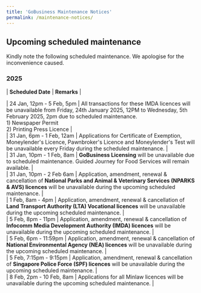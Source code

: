 ```yaml
---
title: 'GoBusiness Maintenance Notices'
permalink: /maintenance-notices/
---
```


## Upcoming scheduled maintenance

Kindly note the following scheduled maintenance. We apologise for the inconvenience caused. 


### 2025 

| **Scheduled Date** | **Remarks** |  



| 24 Jan, 12pm - 5 Feb, 5pm | All transactions for these IMDA licences will be unavailable from Friday, 24th January 2025, 12PM to Wednesday, 5th February 2025, 2pm due to scheduled maintenance.<br>1) Newspaper Permit<br>2) Printing Press Licence |  
| 31 Jan, 6pm - 1 Feb, 12am | Applications for Certificate of Exemption, Moneylender's Licence, Pawnbroker's Licence and Moneylender's Test will be unavailable every Friday during the scheduled maintenance. |    
| 31 Jan, 10pm - 1 Feb, 8am | **GoBusiness Licensing** will be unavailable due to scheduled maintenance. Guided Journey for Food Services will remain available. |   
| 31 Jan, 10pm - 2 Feb 6am | Application, amendment, renewal & cancellation of **National Parks and Animal & Veterinary Services (NPARKS & AVS) licences** will be unavailable during the upcoming scheduled maintenance. |       
| 1 Feb, 8am - 4pm | Application, amendment, renewal & cancellation of **Land Transport Authority (LTA) Vocational licences** will be unavailable during the upcoming scheduled maintenance. |   
| 5 Feb, 8pm - 11pm | Application, amendment, renewal & cancellation of **Infocomm Media Development Authority (IMDA) licences** will be unavailable during the upcoming scheduled maintenance. |   
| 5 Feb, 6pm - 11:59pm | Application, amendment, renewal & cancellation of **National Environmental Agency (NEA) licences** will be unavailable during the upcoming scheduled maintenance. |       
| 5 Feb, 7:15pm - 9:15pm | Application, amendment, renewal & cancellation of **Singapore Police Force (SPF) licences** will be unavailable during the upcoming scheduled maintenance. |     
| 8 Feb, 2pm - 10 Feb, 8am | Applications for all Minlaw licences will be unavailable during the upcoming scheduled maintenance. |       



<script src="/jquery/jquery.min.js"></script> <script src="/jquery/resize-tables.js"></script>
